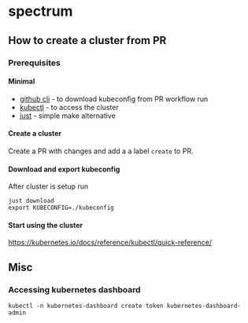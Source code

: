 # spectrum

## How to create a cluster from PR

### Prerequisites

#### Minimal

- [github cli](https://cli.github.com/) - to download kubeconfig from PR workflow run
- [kubectl](https://kubernetes.io/docs/tasks/tools/) - to access the cluster
- [just](https://github.com/casey/just?tab=readme-ov-file#packages) - simple make alternative

#### Create a cluster

Create a PR with changes and add a a label `create` to PR.

#### Download and export kubeconfig

After cluster is setup run

```
just download
export KUBECONFIG=./kubeconfig
```

#### Start using the cluster

https://kubernetes.io/docs/reference/kubectl/quick-reference/

## Misc

### Accessing kubernetes dashboard

```
kubectl -n kubernetes-dashboard create token kubernetes-dashboard-admin
```
